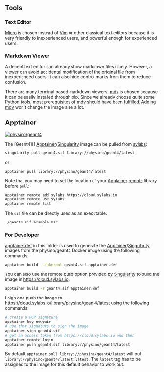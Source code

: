 ## Tools

### Text Editor
[Micro][] is chosen instead of [Vim][] or other classical text editors because it is very friendly to inexperienced users, and powerful enough for experienced users.

### Markdown Viewer
A decent text editor can already show markdown files nicely. However, a viewer can avoid accidental modification of the original file from inexperienced users. It can also hide control marks from them to reduce confusion.

There are many terminal based markdown viewers. [mdv][] is chosen because it can be easily installed through [pip][]. Since we already choose quite some [Python][] tools, most prerequisites of [mdv][] should have been fulfilled. Adding [mdv][] won't change the image size a lot.

[Micro]: https://micro-editor.github.io
[Vim]: https://www.vim.org
[mdv]: https://github.com/axiros/terminal_markdown_viewer
[pip]: https://pypi.org/project/pip
[Python]: https://www.python.org

## Apptainer

[![physino/geant4](https://img.shields.io/badge/physino-geant4-blue?style=flat)](https://cloud.sylabs.io/library/physino/geant4/latest)

The [Geant4][] [Apptainer][]/[Singularity][] image can be pulled from [sylabs][]:

```sh
singularity pull geant4.sif library://physino/geant4/latest
```

or

```sh
apptainer pull library://physino/geant4/latest
```

Note that you may need to set the location of your [Apptainer][] [remote][] library before `pull`:

```sh
apptainer remote add sylabs https://cloud.sylabs.io
apptainer remote use sylabs
apptainer remote list
```

The `sif` file can be directly used as an executable:
```sh
./geant4.sif example.mac
```

### For Developer

[apptainer.def](apptainer.def) in this folder is used to generate the [Apptainer][]/[Singularity][] images from the physino/geant4 Docker image using the following commands:

```sh
apptainer build --fakeroot geant4.sif apptainer.def
```

You can also use the remote build option provided by [Singularity][] to build the image in <https://cloud.sylabs.io>:

```sh
apptainer build -r geant4.sif apptainer.def
```

I sign and push the image to <https://cloud.sylabs.io/library/physino/geant4/latest> using the following commands:

```sh
# create a PGP signature
apptainer key newpair
# use that signature to sign the image
apptainer sign geant4.sif
# get an access token from https://cloud.sylabs.io and then
apptainer remote login
apptainer push geant4.sif library://physino/geant4/latest
```

By default `apptainer pull libray://physino/geant4/latest` will pull `library://physino/geant4/latest:latest`. The `latest` tag has to be assigned to the image for this default behavior to work out.

[GEARS]: https://github.com/physino/gears
[Apptainer]: https://apptainer.org
[Singularity]: https://en.wikipedia.org/wiki/Singularity_(software)
[sylabs]: https://cloud.sylabs.io/library/physino/geant4/latest
[remote]: https://apptainer.org/docs/user/1.0/endpoint.html

